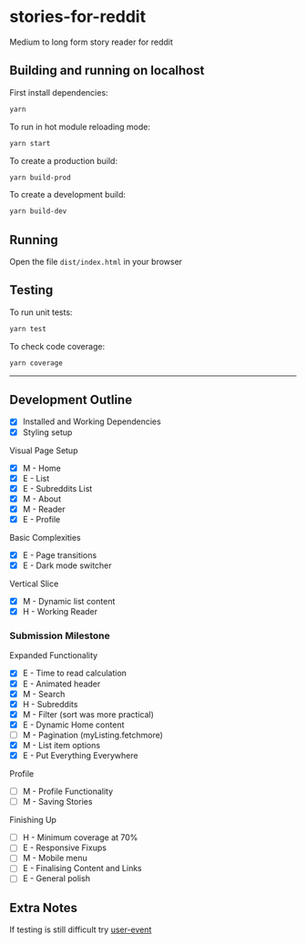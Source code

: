 # stories-for-reddit

Medium to long form story reader for reddit

## Building and running on localhost

First install dependencies:

```sh
yarn
```

To run in hot module reloading mode:

```sh
yarn start
```

To create a production build:

```sh
yarn build-prod
```

To create a development build:

```sh
yarn build-dev
```

## Running

Open the file `dist/index.html` in your browser

## Testing

To run unit tests:

```sh
yarn test
```

To check code coverage:

```sh
yarn coverage
```

---

## Development Outline

- [x] Installed and Working Dependencies
- [x] Styling setup

Visual Page Setup

- [x] M - Home
- [x] E - List
- [x] E - Subreddits List
- [x] M - About
- [x] M - Reader
- [x] E - Profile

Basic Complexities

- [x] E - Page transitions
- [x] E - Dark mode switcher

Vertical Slice

- [x] M - Dynamic list content
- [x] H - Working Reader

### Submission Milestone

Expanded Functionality

- [x] E - Time to read calculation
- [x] E - Animated header
- [x] M - Search
- [x] H - Subreddits
- [x] M - Filter (sort was more practical)
- [x] E - Dynamic Home content
- [ ] M - Pagination (myListing.fetchmore)
- [x] M - List item options
- [x] E - Put Everything Everywhere

Profile

- [ ] M - Profile Functionality
- [ ] M - Saving Stories

Finishing Up

- [ ] H - Minimum coverage at 70%
- [ ] E - Responsive Fixups
- [ ] M - Mobile menu
- [ ] E - Finalising Content and Links
- [ ] E - General polish

## Extra Notes

If testing is still difficult try [user-event](https://github.com/testing-library/user-event)